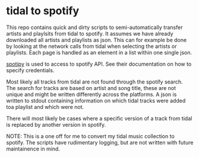 # tidal to spotify

This repo contains quick and dirty scripts to semi-automatically transfer
artists and playlsits from tidal to spotify. It assumes we have already
downloaded all artists and playlists as json. This can for example be done by
looking at the network calls from tidal when selecting the artists or
playlists. Each page is handled as an element in a list within one single json.

[spotipy](https://spotipy.readthedocs.io/en/2.19.0/) is used to access to
spotify API. See their documentation on how to specify credentials.

Most likely all tracks from tidal are not found through the spotify search. The
search for tracks are based on artist and song title, these are not unique and
might be written differently across the platforms. A json is written to stdout
containing information on which tidal tracks were added toa  playlist and which
were not.

There will most likely be cases where a specific version of a track from tidal
is replaced by another version in spotify.

NOTE: This is a one off for me to convert my tidal music collection to spotify.
The scripts have rudimentary logging, but are not written with future
maintainence in mind.
